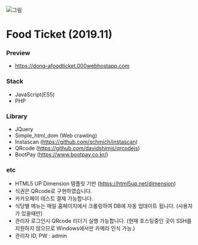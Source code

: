 ![그림](https://user-images.githubusercontent.com/43352126/88694717-dbda1680-d13b-11ea-8a39-9ca14c0e3706.png)

# Food Ticket (2019.11)

### Preview
-   https://dong-afoodticket.000webhostapp.com

### Stack
-   JavaScript(ES5)
-   PHP

### Library
-   JQuery
-   Simple_html_dom (Web crawling)
-   Instascan (https://github.com/schmich/instascan)
-   QRcode (https://github.com/davidshimjs/qrcodejs)
-   BootPay (https://www.bootpay.co.kr/)

### etc
-   HTML5 UP Dimension 템플릿 기반 (https://html5up.net/dimension)
-   식권은 QRcode로 구현하였습니다.
-   카카오페이 테스트 결제 가능합니다.
-   식당별 메뉴는 매일 홈페이지에서 크롤링하여 DB에 자동 업데이트 됩니다. (사용자가 있을때만)
-   관리자 로그인시 QRcode 리더기 실행 가능합니다. (현재 호스팅중인 곳이 SSH를 지원하지 않으므로 Windows에서만 카메라 인식 가능.)
-   관리자 ID, PW : admin
